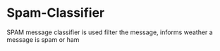 # Spam-Classifier
SPAM message classifier is used filter the message, informs weather a message is spam or ham
